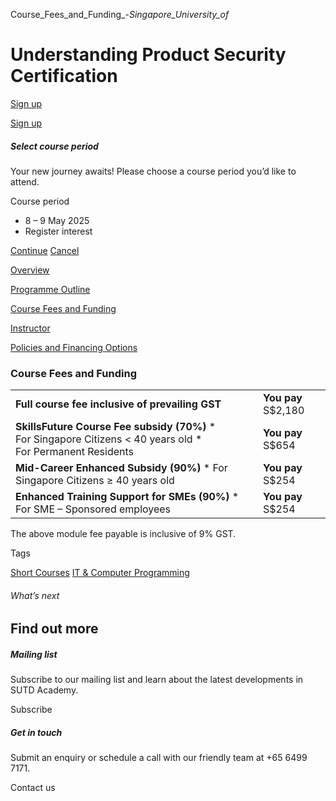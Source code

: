 Course_Fees_and_Funding_-_Singapore_University_of_



Understanding Product Security Certification
============================================

[Sign up](#popup-masthead)

[Sign up](#popup-masthead)

##### Select course period

Your new journey awaits! Please choose a course period you’d like to attend.

Course period

* 8 – 9 May 2025
* Register interest

[Continue](#)
[Cancel](#)

[Overview](/course/understanding-product-security-certification/#tabs)

[Programme Outline](/course/understanding-product-security-certification/programme-outline/#tabs)

[Course Fees and Funding](/course/understanding-product-security-certification/course-fees-and-funding/#tabs)

[Instructor](/course/understanding-product-security-certification/instructor/#tabs)

[Policies and Financing Options](/course/understanding-product-security-certification/policies-and-financing-options/#tabs)

### Course Fees and Funding

|  |  |
| --- | --- |
| **Full course fee inclusive of prevailing GST** | **You pay**  S$2,180 |
| **SkillsFuture Course Fee subsidy (70%)**  * For Singapore Citizens < 40 years old * For Permanent Residents | **You pay**  S$654 |
| **Mid-Career Enhanced Subsidy (90%)**  * For Singapore Citizens ≥ 40 years old | **You pay**  S$254 |
| **Enhanced Training Support for SMEs (90%)**  * For SME – Sponsored employees | **You pay**  S$254 |

The above module fee payable is inclusive of 9% GST.

Tags

[Short Courses](/admissions/academy/courses-and-modules/?academy-type-course=780)
[IT & Computer Programming](/admissions/academy/courses-and-modules/?discipline=929)

###### What’s next

Find out more
-------------

##### Mailing list

Subscribe to our mailing list and learn about the latest developments in SUTD Academy.

Subscribe

##### Get in touch

Submit an enquiry or schedule a call with our friendly team at +65 6499 7171.

Contact us

